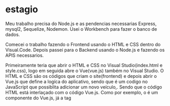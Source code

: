 # estagio

Meu trabalho precisa do Node.js e as pendencias necessarias Express, mysql2, Sequelize, Nodemon. Usei o Workbench para fazer o banco de dados.

Comecei o trabalho fazendo o Frontend usando o HTML e CSS dentro do Visual.Code. Depois passei para o Backend usando o Node.js e fazendo os APIS necessarios.

Primeiramente teria que abrir o HTML e CSS no Visual Studio(index.html e style.css), logo em seguida abre o Vue(vue.js) também no Visual Studio. O HTML e CSS são os códigos que criam o site(frontend) e depois abrir o Vue.js que define a logíca do aplicativo, sendo que é um codigo no JavaScript que possiblita adicionar um novo veículo,. Sendo que o código HTML está interlaçado com o código Vue.js. Como por exemplo, o <veiculo-form> é um componente do Vue.js, já a tag <script> é definida para ser usada com a biblioteca Vue.js, já o <veiculo-form> vincular os campos de entrada às propriedades locadora, modelo, marca, ano, motor, portas, cambio e arCondicionado.

Segundamente, Teria que abrir os APIS, junto com os codígos do JavaScript e para executar corretamente esse código tem que baixar o Node.js no navegador e depois baixar as dependências dentro do cmd, primeiramente baixar o sequelize dentro do cmd com o comando <npm install sequelize express>, depois baixar <npm install nodemon>, depois baixar o <npm install express> e por fim o <npm install mysql2>. Desse modo com todos os pacotes instalados, abre o API com o comando index2.js.

Por fim teria que abrir o arquivo MYQSL e executar no WorkBench.
